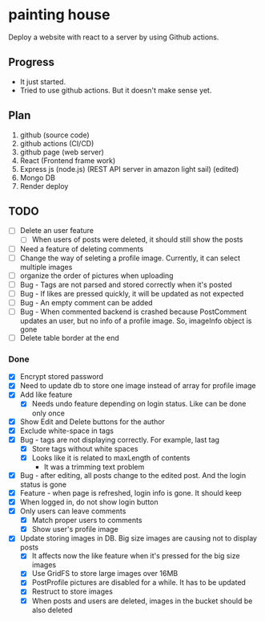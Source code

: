 # painting house
Deploy a website with react to a server by using Github actions.

## Progress
- It just started.
- Tried to use github actions. But it doesn't make sense yet.

## Plan
1. github (source code)
2. github actions (CI/CD)
3. github page (web server)
4. React (Frontend frame work)
5. Express js (node.js) (REST API server in amazon light sail) (edited)
6. Mongo DB
7. Render deploy

## TODO
- [ ] Delete an user feature
  - [ ] When users of posts were deleted, it should still show the posts
- [ ] Need a feature of deleting comments
- [ ] Change the way of seleting a profile image. Currently, it can select multiple images
- [ ] organize the order of pictures when uploading
- [ ] Bug - Tags are not parsed and stored correctly when it's posted
- [ ] Bug - If likes are pressed quickly, it will be updated as not expected
- [ ] Bug - An empty comment can be added
- [ ] Bug - When commented backend is crashed because PostComment updates an user, but no info of  a profile image. So, imageInfo object is gone
- [ ] Delete table border at the end

### Done
- [x] Encrypt stored password
- [x] Need to update db to store one image instead of array for profile image
- [x] Add like feature
  - [x] Needs undo feature depending on login status. Like can be done only once
- [x] Show Edit and Delete buttons for the author
- [x] Exclude white-space in tags
- [x] Bug - tags are not displaying correctly. For example, last tag
  - [x] Store tags without white spaces
  - [x] Looks like it is related to maxLength of contents
    - It was a trimming text problem
- [x] Bug - after editing, all posts change to the edited post. And the login status is gone
- [x] Feature - when page is refreshed, login info is gone. It should keep
- [x] When logged in, do not show login button
- [x] Only users can leave comments
  - [x] Match proper users to comments
  - [x] Show user's profile image
- [x] Update storing images in DB. Big size images are causing not to display posts
  - [x] It affects now the like feature when it's pressed for the big size images
  - [x] Use GridFS to store large images over 16MB
  - [x] PostProfile pictures are disabled for a while. It has to be updated
  - [x] Restruct to store images
  - [x] When posts and users are deleted, images in the bucket should be also deleted
